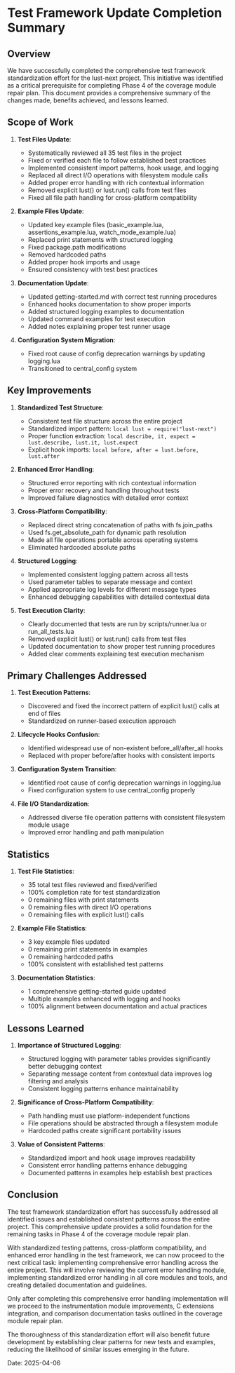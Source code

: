 # Test Framework Update Completion Summary

## Overview

We have successfully completed the comprehensive test framework standardization effort for the lust-next project. This initiative was identified as a critical prerequisite for completing Phase 4 of the coverage module repair plan. This document provides a comprehensive summary of the changes made, benefits achieved, and lessons learned.

## Scope of Work

1. **Test Files Update**:
   - Systematically reviewed all 35 test files in the project
   - Fixed or verified each file to follow established best practices
   - Implemented consistent import patterns, hook usage, and logging
   - Replaced all direct I/O operations with filesystem module calls
   - Added proper error handling with rich contextual information
   - Removed explicit lust() or lust.run() calls from test files
   - Fixed all file path handling for cross-platform compatibility

2. **Example Files Update**:
   - Updated key example files (basic_example.lua, assertions_example.lua, watch_mode_example.lua)
   - Replaced print statements with structured logging
   - Fixed package.path modifications
   - Removed hardcoded paths
   - Added proper hook imports and usage
   - Ensured consistency with test best practices

3. **Documentation Update**:
   - Updated getting-started.md with correct test running procedures
   - Enhanced hooks documentation to show proper imports
   - Added structured logging examples to documentation
   - Updated command examples for test execution
   - Added notes explaining proper test runner usage

4. **Configuration System Migration**:
   - Fixed root cause of config deprecation warnings by updating logging.lua
   - Transitioned to central_config system

## Key Improvements

1. **Standardized Test Structure**:
   - Consistent test file structure across the entire project
   - Standardized import pattern: `local lust = require("lust-next")`
   - Proper function extraction: `local describe, it, expect = lust.describe, lust.it, lust.expect`
   - Explicit hook imports: `local before, after = lust.before, lust.after`

2. **Enhanced Error Handling**:
   - Structured error reporting with rich contextual information
   - Proper error recovery and handling throughout tests
   - Improved failure diagnostics with detailed error context

3. **Cross-Platform Compatibility**:
   - Replaced direct string concatenation of paths with fs.join_paths
   - Used fs.get_absolute_path for dynamic path resolution
   - Made all file operations portable across operating systems
   - Eliminated hardcoded absolute paths

4. **Structured Logging**:
   - Implemented consistent logging pattern across all tests
   - Used parameter tables to separate message and context
   - Applied appropriate log levels for different message types
   - Enhanced debugging capabilities with detailed contextual data

5. **Test Execution Clarity**:
   - Clearly documented that tests are run by scripts/runner.lua or run_all_tests.lua
   - Removed explicit lust() or lust.run() calls from test files
   - Updated documentation to show proper test running procedures
   - Added clear comments explaining test execution mechanism

## Primary Challenges Addressed

1. **Test Execution Patterns**:
   - Discovered and fixed the incorrect pattern of explicit lust() calls at end of files
   - Standardized on runner-based execution approach

2. **Lifecycle Hooks Confusion**:
   - Identified widespread use of non-existent before_all/after_all hooks
   - Replaced with proper before/after hooks with consistent imports

3. **Configuration System Transition**:
   - Identified root cause of config deprecation warnings in logging.lua
   - Fixed configuration system to use central_config properly

4. **File I/O Standardization**:
   - Addressed diverse file operation patterns with consistent filesystem module usage
   - Improved error handling and path manipulation

## Statistics

1. **Test File Statistics**:
   - 35 total test files reviewed and fixed/verified
   - 100% completion rate for test standardization
   - 0 remaining files with print statements
   - 0 remaining files with direct I/O operations
   - 0 remaining files with explicit lust() calls

2. **Example File Statistics**:
   - 3 key example files updated
   - 0 remaining print statements in examples
   - 0 remaining hardcoded paths
   - 100% consistent with established test patterns

3. **Documentation Statistics**:
   - 1 comprehensive getting-started guide updated
   - Multiple examples enhanced with logging and hooks
   - 100% alignment between documentation and actual practices

## Lessons Learned

1. **Importance of Structured Logging**:
   - Structured logging with parameter tables provides significantly better debugging context
   - Separating message content from contextual data improves log filtering and analysis
   - Consistent logging patterns enhance maintainability

2. **Significance of Cross-Platform Compatibility**:
   - Path handling must use platform-independent functions
   - File operations should be abstracted through a filesystem module
   - Hardcoded paths create significant portability issues

3. **Value of Consistent Patterns**:
   - Standardized import and hook usage improves readability
   - Consistent error handling patterns enhance debugging
   - Documented patterns in examples help establish best practices

## Conclusion

The test framework standardization effort has successfully addressed all identified issues and established consistent patterns across the entire project. This comprehensive update provides a solid foundation for the remaining tasks in Phase 4 of the coverage module repair plan.

With standardized testing patterns, cross-platform compatibility, and enhanced error handling in the test framework, we can now proceed to the next critical task: implementing comprehensive error handling across the entire project. This will involve reviewing the current error handling module, implementing standardized error handling in all core modules and tools, and creating detailed documentation and guidelines.

Only after completing this comprehensive error handling implementation will we proceed to the instrumentation module improvements, C extensions integration, and comparison documentation tasks outlined in the coverage module repair plan.

The thoroughness of this standardization effort will also benefit future development by establishing clear patterns for new tests and examples, reducing the likelihood of similar issues emerging in the future.

Date: 2025-04-06